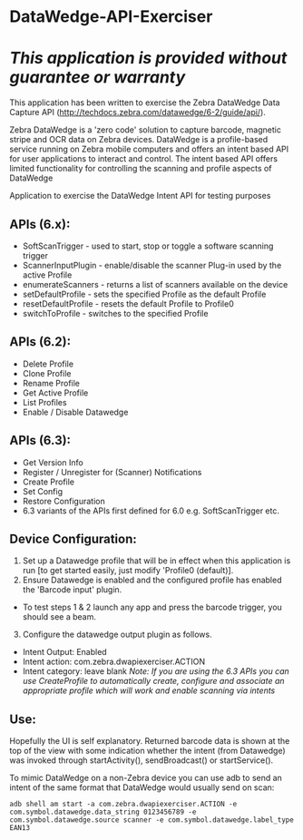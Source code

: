 # DataWedge-API-Exerciser

*This application is provided without guarantee or warranty*
=========================================================

This application has been written to exercise the Zebra DataWedge Data Capture API (http://techdocs.zebra.com/datawedge/6-2/guide/api/).

Zebra DataWedge is a 'zero code' solution to capture barcode, magnetic stripe and OCR data on Zebra devices.  DataWedge is a profile-based service running on Zebra mobile computers and offers an intent based API for user applications to interact and control.  The intent based API offers limited functionality for controlling the scanning and profile aspects of DataWedge

Application to exercise the DataWedge Intent API for testing purposes
## APIs (6.x):
* SoftScanTrigger - used to start, stop or toggle a software scanning trigger
* ScannerInputPlugin - enable/disable the scanner Plug-in used by the active Profile
* enumerateScanners - returns a list of scanners available on the device
* setDefaultProfile - sets the specified Profile as the default Profile
* resetDefaultProfile - resets the default Profile to Profile0
* switchToProfile - switches to the specified Profile

## APIs (6.2):
* Delete Profile
* Clone Profile
* Rename Profile
* Get Active Profile
* List Profiles
* Enable / Disable Datawedge

## APIs (6.3):
* Get Version Info
* Register / Unregister for (Scanner) Notifications
* Create Profile
* Set Config
* Restore Configuration
* 6.3 variants of the APIs first defined for 6.0 e.g. SoftScanTrigger etc.

## Device Configuration:
1. Set up a Datawedge profile that will be in effect when this application is run [to get started easily, just modify 'Profile0 (default)].  
2. Ensure Datawedge is enabled and the configured profile has enabled the 'Barcode input' plugin.  
  * To test steps 1 & 2 launch any app and press the barcode trigger, you should see a beam.
3. Configure the datawedge output plugin as follows.
  * Intent Output: Enabled
  * Intent action: com.zebra.dwapiexerciser.ACTION
  * Intent category: leave blank
*Note: If you are using the 6.3 APIs you can use CreateProfile to automatically create, configure and associate an appropriate profile which will work and enable scanning via intents*

## Use:
Hopefully the UI is self explanatory.  Returned barcode data is shown at the top of the view with some indication whether the intent (from Datawedge) was invoked through startActivity(), sendBroadcast() or startService().

To mimic DataWedge on a non-Zebra device you can use adb to send an intent of the same format that DataWedge would usually send on scan:
```
adb shell am start -a com.zebra.dwapiexerciser.ACTION -e com.symbol.datawedge.data_string 0123456789 -e com.symbol.datawedge.source scanner -e com.symbol.datawedge.label_type EAN13
```
